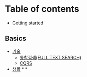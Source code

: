 # Table of contents

* [Getting started](README.md)

## Basics

* [기술](basics/tech/README.md)
  * [통합검색(FULL TEXT SEARCH)](basics/tech/full_text_search.md)
  * [CQRS](basics/tech/cqrs.md)
* [생활](basics/life/README.md)
  * 
  * 
